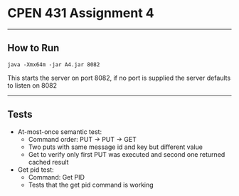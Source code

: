 # CPEN 431 Assignment 4
---
## How to Run
`
java -Xmx64m -jar A4.jar 8082
`

This starts the server on port 8082, if no port is supplied the server defaults to listen on 8082

---
## Tests

* At-most-once semantic test:
	* Command order: PUT -> PUT -> GET
	* Two puts with same message id and key but different value
	* Get to verify only first PUT was executed and second one returned cached result
* Get pid test:
	* Command: Get PID
	* Tests that the get pid command is working